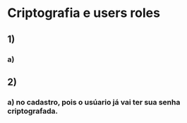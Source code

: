 # Criptografia e users roles

## 1)
### a) 

## 2)
### a) no cadastro, pois o usúario já vai ter sua senha criptografada.
 